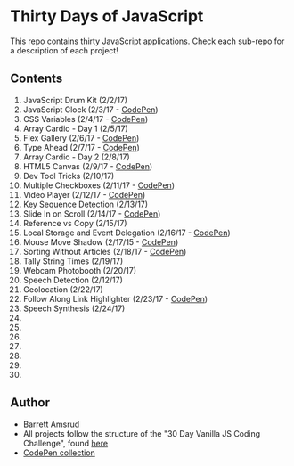 # Thirty Days of JavaScript

This repo contains thirty JavaScript applications.  Check each sub-repo for a description of each project!

## Contents

01. JavaScript Drum Kit (2/2/17)
02. JavaScript Clock (2/3/17 - [CodePen](http://codepen.io/bamsrud01/pen/oBVMOp))
03. CSS Variables (2/4/17 - [CodePen](http://codepen.io/bamsrud01/pen/ZLPdzZ))
04. Array Cardio - Day 1 (2/5/17)
05. Flex Gallery (2/6/17 - [CodePen](http://codepen.io/bamsrud01/pen/dNrBPp))
06. Type Ahead (2/7/17 - [CodePen](http://codepen.io/bamsrud01/pen/jyJjEe))
07. Array Cardio - Day 2 (2/8/17)
08. HTML5 Canvas (2/9/17 - [CodePen](http://codepen.io/bamsrud01/pen/ygwdNw))
09. Dev Tool Tricks (2/10/17)
10. Multiple Checkboxes (2/11/17 - [CodePen](http://codepen.io/bamsrud01/pen/jyJjbQ))
11. Video Player (2/12/17 - [CodePen](http://codepen.io/bamsrud01/pen/VPRJeP))
12. Key Sequence Detection (2/13/17)
13. Slide In on Scroll (2/14/17 - [CodePen](http://codepen.io/bamsrud01/pen/PWLrNQ))
14. Reference vs Copy (2/15/17)
15. Local Storage and Event Delegation (2/16/17 - [CodePen](http://codepen.io/bamsrud01/pen/apxaLL))
16. Mouse Move Shadow (2/17/15 - [CodePen](http://codepen.io/bamsrud01/pen/WRBdKN))
17. Sorting Without Articles (2/18/17 - [CodePen](http://codepen.io/bamsrud01/pen/qRGezo))
18. Tally String Times (2/19/17)
19. Webcam Photobooth (2/20/17)
20. Speech Detection (2/12/17)
21. Geolocation (2/22/17)
22. Follow Along Link Highlighter (2/23/17 - [CodePen](http://codepen.io/bamsrud01/pen/jBOKyJ))
23. Speech Synthesis (2/24/17)
24.
25.
26.
27.
28.
29.
30.

## Author

- Barrett Amsrud
- All projects follow the structure of the "30 Day Vanilla JS Coding Challenge", found [here](https://javascript30.com/)
- [CodePen collection](http://codepen.io/collection/DQKzgV/)
